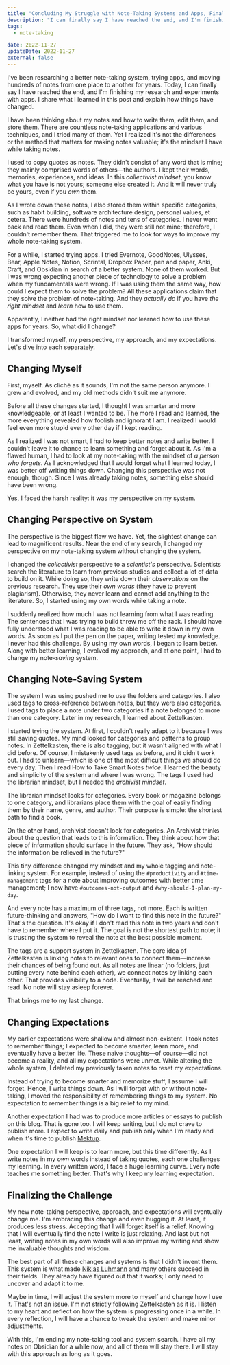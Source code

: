```yaml
---
title: "Concluding My Struggle with Note-Taking Systems and Apps, Finally!"
description: "I can finally say I have reached the end, and I'm finishing my research and experiments with note-taking apps. I share what I learned in this post and explain how things have changed."
tags:
  - note-taking

date: 2022-11-27
updateDate: 2022-11-27
external: false
---
```


I've been researching a better note-taking system, trying apps, and moving hundreds of notes from one place to another for years. Today, I can finally say I have reached the end, and I'm finishing my research and experiments with apps. I share what I learned in this post and explain how things have changed.

I have been thinking about my notes and how to write them, edit them, and store them. There are countless note-taking applications and various techniques, and I tried many of them. Yet I realized it's not the differences or the method that matters for making notes valuable; it's the mindset I have while taking notes.

I used to copy quotes as notes. They didn't consist of any word that is mine; they mainly comprised words of others—the authors. I kept their words, memories, experiences, and ideas. In this _collectivist mindset_, you know what you have is not yours; someone else created it. And it will never truly be yours, even if you _own_ them.

As I wrote down these notes, I also stored them within specific categories, such as habit building, software architecture design, personal values, et cetera. There were hundreds of notes and tens of categories. I never went back and read them. Even when I did, they were still not mine; therefore, I couldn't remember them. That triggered me to look for ways to improve my whole note-taking system.

For a while, I started trying apps. I tried Evernote, GoodNotes, Ulysses, Bear, Apple Notes, Notion, Scrintal, Dropbox Paper, pen and paper, Anki, Craft, and Obsidian in search of a better system. None of them worked. But I was wrong expecting another piece of technology to solve a problem when my fundamentals were wrong. If I was using them the same way, how could I expect them to solve the problem? All these applications claim that they solve the problem of note-taking. And they _actually do_ if you have _the right mindset_ and _learn_ how to use them.

Apparently, I neither had the right mindset nor learned how to use these apps for years. So, what did I change?

I transformed myself, my perspective, my approach, and my expectations. Let's dive into each separately.

## Changing Myself

First, myself. As cliché as it sounds, I'm not the same person anymore. I grew and evolved, and my old methods didn't suit me anymore.

Before all these changes started, I thought I was smarter and more knowledgeable, or at least I wanted to be. The more I read and learned, the more everything revealed how foolish and ignorant I am. I realized I would feel even more stupid every other day if I kept reading.

As I realized I was not smart, I had to keep better notes and write better. I couldn't leave it to chance to learn something and forget about it. As I'm a flawed human, I had to look at my note-taking with the mindset of _a person who forgets_. As I acknowledged that I would forget what I learned today, I was better off writing things down. Changing this perspective was not enough, though. Since I was already taking notes, something else should have been wrong.

Yes, I faced the harsh reality: it was my perspective on my system.

## Changing Perspective on System

The perspective is the biggest flaw we have. Yet, the slightest change can lead to magnificent results. Near the end of my search, I changed my perspective on my note-taking system without changing the system.

I changed the _collectivist_ perspective to a _scientist's_ perspective. Scientists search the literature to learn from previous studies and collect a lot of data to build on it. While doing so, they write down their _observations_ on the previous research. They use their _own words_ (they have to prevent plagiarism). Otherwise, they never learn and cannot add anything to the literature. So, I started using my own words while taking a note.

I suddenly realized how much I was not learning from what I was reading. The sentences that I was trying to build threw me off the rack. I should have fully understood what I was reading to be able to write it down in my own words. As soon as I put the pen on the paper, writing tested my knowledge. I never had this challenge. By using my own words, I began to learn better. Along with better learning, I evolved my approach, and at one point, I had to change my note-_saving_ system.

## Changing Note-Saving System

The system I was using pushed me to use the folders and categories. I also used tags to cross-reference between notes, but they were also categories. I used tags to place a note under two categories if a note belonged to more than one category. Later in my research, I learned about Zettelkasten.

I started trying the system. At first, I couldn't really adapt to it because I was still saving quotes. My mind looked for categories and patterns to group notes. In Zettelkasten, there is also tagging, but it wasn't aligned with what I did before. Of course, I mistakenly used tags as before, and it didn't work out. I had to unlearn—which is one of the most difficult things we should do every day. Then I read How to Take Smart Notes _twice_. I learned the beauty and simplicity of the system and where I was wrong. The tags I used had the librarian mindset, but I needed the _archivist mindset_.

The librarian mindset looks for categories. Every book or magazine belongs to one category, and librarians place them with the goal of easily finding them by their name, genre, and author. Their purpose is simple: the shortest path to find a book.

On the other hand, archivist doesn't look for categories. An Archivist thinks about the question that leads to this information. They think about how that piece of information should surface in the future. They ask, "How should the information be relieved in the future?"

This tiny difference changed my mindset and my whole tagging and note-linking system. For example, instead of using the `#productivity` and `#time-management` tags for a note about improving outcomes with better time management; I now have `#outcomes-not-output` and `#why-should-I-plan-my-day`.

And every note has a maximum of three tags, not more. Each is written future-thinking and answers, "How do I want to find this note in the future?" That's the question. It's okay if I don't read this note in two years and don't have to remember where I put it. The goal is not the shortest path to note; it is trusting the system to reveal the note at the best possible moment.

The tags are a support system in Zettelkasten. The core idea of Zettelkasten is linking notes to relevant ones to connect them—increase their chances of being found out. As all notes are linear (no folders, just putting every note behind each other), we connect notes by linking each other. That provides visibility to a node. Eventually, it will be reached and read. No note will stay asleep forever.

That brings me to my last change.

## Changing Expectations

My earlier expectations were shallow and almost non-existent. I took notes to remember things; I expected to become smarter, learn more, and eventually have a better life. These naive thoughts—of course—did not become a reality, and all my expectations were unmet. While altering the whole system, I deleted my previously taken notes to reset my expectations.

Instead of trying to become smarter and memorize stuff, I assume I will forget. Hence, I write things down. As I will forget with or without note-taking, I moved the responsibility of remembering things to my system. No expectation to remember things is a big relief to my mind.

Another expectation I had was to produce more articles or essays to publish on this blog. That is gone too. I will keep writing, but I do not crave to publish more. I expect to write daily and publish only when I'm ready and when it's time to publish [Mektup](/newsletter).

One expectation I will keep is to learn more, but this time differently. As I write notes in my _own_ words instead of taking quotes, each one challenges my learning. In every written word, I face a huge learning curve. Every note teaches me something better. That's why I keep my learning expectation.

## Finalizing the Challenge

My new note-taking perspective, approach, and expectations will eventually change me. I'm embracing this change and even hugging it. At least, it produces less stress. Accepting that I will forget itself is a relief. Knowing that I will eventually find the note I write is just relaxing. And last but not least, writing notes in my own words will also improve my writing and show me invaluable thoughts and wisdom.

The best part of all these changes and systems is that I didn't invent them. This system is what made [Niklas Luhmann](https://en.wikipedia.org/wiki/Niklas_Luhmann) and many others succeed in their fields. They already have figured out that it works; I only need to uncover and adapt it to me.

Maybe in time, I will adjust the system more to myself and change how I use it. That's not an issue. I'm not strictly following Zettelkasten as it is. I listen to my heart and reflect on how the system is progressing once in a while. In every reflection, I will have a chance to tweak the system and make minor adjustments.

With this, I'm ending my note-taking tool and system search. I have all my notes on Obsidian for a while now, and all of them will stay there. I will stay with this approach as long as it goes.
